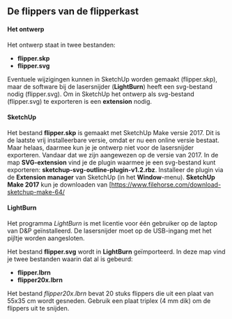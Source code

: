 ## De flippers van de flipperkast

#### Het ontwerp

Het ontwerp staat in twee bestanden:
* **flipper.skp**
* **flipper.svg**

Eventuele wijzigingen kunnen in SketchUp worden gemaakt (flipper.skp),
maar de software bij de lasersnijder (**LightBurn**) heeft een svg-bestand nodig (flipper.svg).
Om in SketchUp het ontwerp als svg-bestand (flipper.svg) te exporteren is een **extension** nodig.

#### SketchUp

Het bestand **flipper.skp** is gemaakt met SketchUp Make versie 2017.
Dit is de laatste vrij installeerbare versie, omdat er nu een online versie bestaat.
Maar helaas, daarmee kun je je ontwerp niet voor de lasersnijder exporteren.
Vandaar dat we zijn aangewezen op de versie van 2017.
In de map **SVG-extension** vind je de plugin waarmee je een svg-bestand kunt exporteren:
**sketchup-svg-outline-plugin-v1.2.rbz**.
Installeer de plugin via de **Extension manager** van SketchUp (in het **Window**-menu).
**SketchUp Make 2017** kun je downloaden van [https://www.filehorse.com/download-sketchup-make-64/

#### LightBurn

Het programma *LightBurn* is met licentie voor één gebruiker op de laptop van D&P geïnstalleerd.
De lasersnijder moet op de USB-ingang met het pijltje worden aangesloten.

Het bestand **flipper.svg** wordt in **LightBurn** geïmporteerd.
In deze map vind je twee bestanden waarin dat al is gebeurd:
* **flipper.lbrn**
* **flipper20x.lbrn**

Het bestand *flipper20x.lbrn* bevat 20 stuks flippers die uit een plaat van 55x35 cm wordt gesneden.
Gebruik een plaat triplex (4 mm dik) om de flippers uit te snijden.
